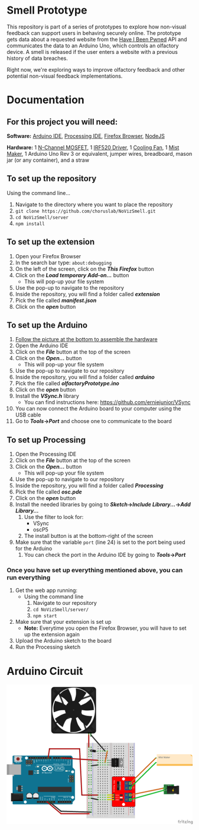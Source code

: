 # Smell Prototype
This repository is part of a series of prototypes to explore how non-visual feedback can support users in behaving securely online. The prototype gets data about a requested website from the [Have I Been Pwned](https://haveibeenpwned.com) API and communicates the data to an Arduino Uno, which controls an olfactory device. A smell is released if the user enters a website with a previous history of data breaches. 

Right now, we're exploring ways to improve olfactory feedback and other potential non-visual feedback implementations.

# Documentation

## For this project you will need:

**Software:**
[Arduino IDE](https://www.arduino.cc/en/Main/Software), [Processing IDE](https://processing.org/download/), [Firefox Browser](https://www.mozilla.org/en-CA/firefox/new/), [NodeJS](https://nodejs.org/en/) 

**Hardware:**
 1 [N-Channel MOSFET](https://www.sparkfun.com/products/10213), 1 [IRF520 Driver](https://www.amazon.ca/gp/product/B07GBY5QYV/), 1 [Cooling Fan](https://www.amazon.ca/gp/product/B07SRRWHVN/), 1 [Mist Maker](https://www.amazon.ca/gp/product/B00P8V4KIO/), 1 Arduino Uno Rev 3 or equivalent, jumper wires, breadboard, mason jar (or any container), and a straw

## To set up the repository
Using the command line...
1. Navigate to the directory where you want to place the repository
1. `git clone https://github.com/choruslab/NoVizSmell.git`
1. `cd NoVizSmell/server`
1. `npm install`

## To set up the extension
1. Open your Firefox Browser
1. In the search bar type: `about:debugging`
1. On the left of the screen, click on the **_This Firefox_** button
1. Click on the **_Load temporary Add-on..._** button
    - This will pop-up your file system
1. Use the pop-up to navigate to the repository
1. Inside the repository, you will find a folder called **_extension_**
1. Pick the file called **_manifest.json_**
1. Click on the **_open_** button

## To set up the Arduino
1. [Follow the picture at the bottom to assemble the hardware](#arduino-circuit)
1. Open the Arduino IDE
1. Click on the **_File_** button at the top of the screen
1. Click on the **_Open..._** button
    - This will pop-up your file system
1. Use the pop-up to navigate to our repository
1. Inside the repository, you will find a folder called **_arduino_**
1. Pick the file called **_olfactoryPrototype.ino_**
1. Click on the **_open_** button
1. Install the **_VSync.h_** library
    - You can find instructions here: https://github.com/erniejunior/VSync
1. You can now connect the Arduino board to your computer using the USB cable
1. Go to **_Tools_->_Port_** and choose one to communicate to the board

## To set up Processing
1. Open the Processing IDE
1. Click on the **_File_** button at the top of the screen
1. Click on the **_Open..._** button
    - This will pop-up your file system
1. Use the pop-up to navigate to our repository
1. Inside the repository, you will find a folder called **_Processing_**
1. Pick the file called **_osc.pde_**
1. Click on the **_open_** button
1. Install the needed libraries by going to **_Sketch_->_Include Library..._->_Add Library..._**
    1. Use the filter to look for:
        - VSync
        - oscP5
    1. The install button is at the bottom-right of the screen
1. Make sure that the variable `port` (line 24) is set to the port being used for the Arduino 
    1. You can check the port in the Arduino IDE by going to **_Tools_->_Port_**

### Once you have set up everything mentioned above, you can run everything
1. Get the web app running:
    - Using the command line
        1. Navigate to our repository
        1. `cd NoVizSmell/server/`
        1. `npm start`
1. Make sure that your extension is set up
    - **Note:** Everytime you open the Firefox Browser, you will have to set up the extension again
1. Upload the Arduino sketch to the board
1. Run the Processing sketch


# Arduino Circuit
![Arduino circuit](images/olfactoryPrototype.png)